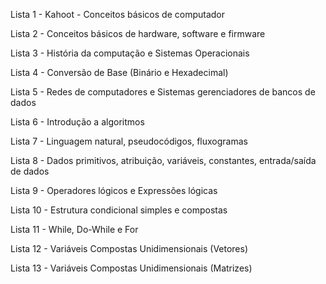 Lista 1 - Kahoot - Conceitos básicos de computador

Lista 2 - Conceitos básicos de hardware, software e firmware

Lista 3 - História da computação e Sistemas Operacionais

Lista 4 - Conversão de Base (Binário e Hexadecimal)

Lista 5 - Redes de computadores e Sistemas gerenciadores de bancos de dados

Lista 6 - Introdução a algoritmos

Lista 7 - Linguagem natural, pseudocódigos, fluxogramas

Lista 8 - Dados primitivos, atribuição, variáveis, constantes, entrada/saída de dados

Lista 9 - Operadores lógicos e Expressões lógicas

Lista 10 - Estrutura condicional simples e compostas

Lista 11 - While, Do-While e For

Lista 12 - Variáveis Compostas Unidimensionais (Vetores)

Lista 13 - Variáveis Compostas Unidimensionais (Matrizes)





